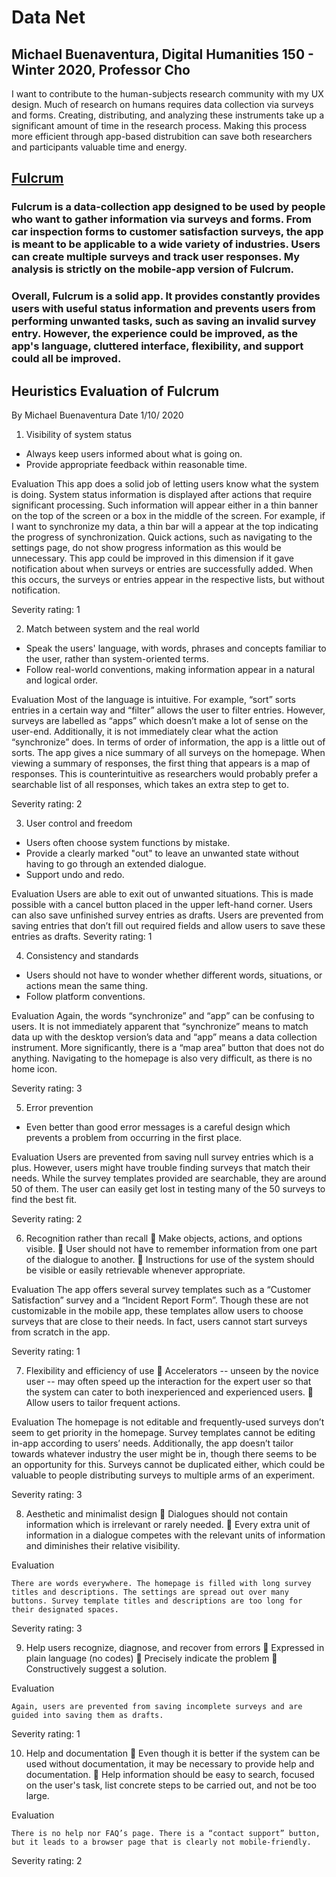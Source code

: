 # Data Net

## Michael Buenaventura, Digital Humanities 150 - Winter 2020, Professor Cho

I want to contribute to the human-subjects research community with my UX design. Much of research on humans requires data collection via surveys and forms. Creating, distributing, and analyzing these instruments take up a significant amount of time in the research process. Making this process more efficient through app-based distrubition can save both researchers and participants valuable time and energy.

## [Fulcrum](https://web.fulcrumapp.com/)
### Fulcrum is a data-collection app designed to be used by people who want to gather information via surveys and forms. From car inspection forms to customer satisfaction surveys, the app is meant to be applicable to a wide variety of industries. Users can create multiple surveys and track user responses. My analysis is strictly on the mobile-app version of Fulcrum.

### Overall, Fulcrum is a solid app. It provides constantly provides users with useful status information and prevents users from performing unwanted tasks, such as saving an invalid survey entry. However, the experience could be improved, as the app's language, cluttered interface, flexibility, and support could all be improved.

## Heuristics Evaluation of Fulcrum

By  Michael Buenaventura	Date  1/10/ 2020

1. Visibility of system status 
*	Always keep users informed about what is going on.
*	Provide appropriate feedback within reasonable time. 

Evaluation
This app does a solid job of letting users know what the system is doing. System status information is displayed after actions that require significant processing. Such information will appear either in a thin banner on the top of the screen or a box in the middle of the screen. For example, if I want to synchronize my data, a thin bar will a appear at the top indicating the progress of synchronization. Quick actions, such as navigating to the settings page, do not show progress information as this would be unnecessary.
	This app could be improved in this dimension if it gave notification about when surveys or entries are successfully added. When this occurs, the surveys or entries appear in the respective lists, but without notification. 

Severity rating: 1

2. Match between system and the real world 
*	Speak the users' language, with words, phrases and concepts familiar to the user, rather than system-oriented terms. 
*	Follow real-world conventions, making information appear in a natural and logical order. 

Evaluation
	Most of the language is intuitive. For example, “sort” sorts entries in a certain way and “filter” allows the user to filter entries. However, surveys are labelled as “apps” which doesn’t make a lot of sense on the user-end. Additionally, it is not immediately clear what the action “synchronize” does.
	In terms of order of information, the app is a little out of sorts. The app gives a nice summary of all surveys on the homepage. When viewing a summary of responses, the first thing that appears is a map of responses. This is counterintuitive as researchers would probably prefer a searchable list of all responses, which takes an extra step to get to.

Severity rating: 2

3. User control and freedom 
*	Users often choose system functions by mistake.
*	Provide a clearly marked "out" to leave an unwanted state without having to go through an extended dialogue. 
*	Support undo and redo. 

Evaluation
Users are able to exit out of unwanted situations. This is made possible with a cancel button placed in the upper left-hand corner. Users can also save unfinished survey entries as drafts. Users are prevented from saving entries that don’t fill out required fields and allow users to save these entries as drafts.
Severity rating: 1

4. Consistency and standards 
*	Users should not have to wonder whether different words, situations, or actions mean the same thing. 
*	Follow platform conventions. 

Evaluation
Again, the words “synchronize” and “app” can be confusing to users. It is not immediately apparent that “synchronize” means to match data up with the desktop version’s data and “app” means a data collection instrument. More significantly, there is a “map area” button that does not do anything. Navigating to the homepage is also very difficult, as there is no home icon. 

Severity rating: 3

5. Error prevention 
*	Even better than good error messages is a careful design which prevents a problem from occurring in the first place. 

Evaluation
Users are prevented from saving null survey entries which is a plus. However, users might have trouble finding surveys that match their needs. While the survey templates provided are searchable, they are around 50 of them. The user can easily get lost in testing many of the 50 surveys to find the best fit.

Severity rating: 2

6. Recognition rather than recall 
	Make objects, actions, and options visible. 
	User should not have to remember information from one part of the dialogue to another. 
	Instructions for use of the system should be visible or easily retrievable whenever appropriate. 

Evaluation
	The app offers several survey templates such as a “Customer Satisfaction” survey and a “Incident Report Form”. Though these are not customizable in the mobile app, these templates allow users to choose surveys that are close to their needs. In fact, users cannot start surveys from scratch in the app.

Severity rating: 1

7. Flexibility and efficiency of use 
	Accelerators -- unseen by the novice user -- may often speed up the interaction for the expert user so that the system can cater to both inexperienced and experienced users. 
	Allow users to tailor frequent actions. 

Evaluation
	The homepage is not editable and frequently-used surveys don’t seem to get priority in the homepage. Survey templates cannot be editing in-app according to users’ needs. Additionally, the app doesn’t tailor towards whatever industry the user might be in, though there seems to be an opportunity for this. Surveys cannot be duplicated either, which could be valuable to people distributing surveys to multiple arms of an experiment.

Severity rating: 3


8. Aesthetic and minimalist design 
	Dialogues should not contain information which is irrelevant or rarely needed. 
	Every extra unit of information in a dialogue competes with the relevant units of information and diminishes their relative visibility. 

Evaluation

	There are words everywhere. The homepage is filled with long survey titles and descriptions. The settings are spread out over many buttons. Survey template titles and descriptions are too long for their designated spaces.

Severity rating: 3 

9. Help users recognize, diagnose, and recover from errors 
	Expressed in plain language (no codes)
	Precisely indicate the problem
	Constructively suggest a solution. 

Evaluation

	Again, users are prevented from saving incomplete surveys and are guided into saving them as drafts. 

Severity rating: 1

10. Help and documentation 
	Even though it is better if the system can be used without documentation, it may be necessary to provide help and documentation. 
	Help  information should be easy to search, focused on the user's task, list concrete steps to be carried out, and not be too large. 

Evaluation

	There is no help nor FAQ’s page. There is a “contact support” button, but it leads to a browser page that is clearly not mobile-friendly.

Severity rating: 2

